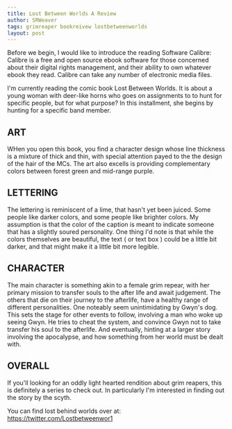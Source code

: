 ```yaml
---
title: Lost Between Worlds A Review
author: SRWeaver
tags: grimreaper bookreivew lostbetweenworlds
layout: post
---
```

Before we begin, I would like to introduce the reading Software Calibre: Calibre is a free and open source ebook software for those concerned about their digital rights management, and their ability to own whatever ebook they read. Calibre can take any number of electronic media files.

I'm currently reading the comic book Lost Between Worlds. It is about a young woman with deer-like horns who goes on assignments to to hunt for specific people, but for what purpose? In this installment, she begins by hunting for a specific band member.

## ART
WHen you open this book, you find a character design whose line thickness is a mixture of thick and thin, with special attention payed to the the design of the hair of the MCs. The art also excells is providing complementary colors between forest green and mid-range purple.

## LETTERING
The lettering is reminiscent of a lime, that hasn't yet been juiced. Some people like darker colors, and some people like brighter colors. My assumption is that the color of the caption is meant to indicate someone that has a slightly soured personality. One thing I'd note is that while the colors themselves are beautiful, the text ( or text box ) could be a little bit darker, and that might make it a little bit more legible.

## CHARACTER
The main character is something akin to a female grim repear, with her primary mission to transfer souls to the after life and await judgement. The others that die on their journey to the afterlife, have a healthy range of different personalities. One noteably seem unintimidating by Gwyn's dog. This sets the stage for other events to follow, involving a man who woke up seeing Gwyn. He tries to cheat the system, and convince Gwyn not to take transfer his soul to the afterlife. And eventually, hinting at a larger story involving the apocalypse, and how something from her world must be dealt with.

## OVERALL
If you'll looking for an oddly light hearted rendition about grim reapers, this is definitely a series to check out. In particularly I'm interested in finding out the story by the scyth.

You can find lost behind worlds over at: https://twitter.com/Lostbetweenwor1
